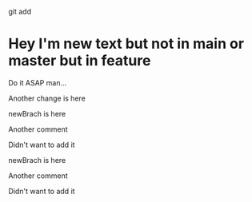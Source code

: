 git add

# Hey I'm new text but not in main or master but in feature
Do it ASAP man...

Another change is here 

newBrach is here 

Another comment

Didn't want to add it 

newBrach is here 

Another comment

Didn't want to add it 